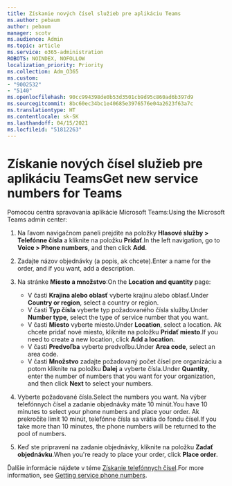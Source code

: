 ```yaml
---
title: Získanie nových čísel služieb pre aplikáciu Teams
ms.author: pebaum
author: pebaum
manager: scotv
ms.audience: Admin
ms.topic: article
ms.service: o365-administration
ROBOTS: NOINDEX, NOFOLLOW
localization_priority: Priority
ms.collection: Adm_O365
ms.custom:
- "9002532"
- "5140"
ms.openlocfilehash: 90cc994398de0b53d3501cb9d95c860ad6b397d9
ms.sourcegitcommit: 8bc60ec34bc1e40685e3976576e04a2623f63a7c
ms.translationtype: HT
ms.contentlocale: sk-SK
ms.lasthandoff: 04/15/2021
ms.locfileid: "51812263"
---
```

# <a name="get-new-service-numbers-for-teams"></a><span data-ttu-id="dfc3b-102">Získanie nových čísel služieb pre aplikáciu Teams</span><span class="sxs-lookup"><span data-stu-id="dfc3b-102">Get new service numbers for Teams</span></span>

<span data-ttu-id="dfc3b-103">Pomocou centra spravovania aplikácie Microsoft Teams:</span><span class="sxs-lookup"><span data-stu-id="dfc3b-103">Using the Microsoft Teams admin center:</span></span>

1. <span data-ttu-id="dfc3b-104">Na ľavom navigačnom paneli prejdite na položky **Hlasové služby > Telefónne čísla** a kliknite na položku **Pridať**.</span><span class="sxs-lookup"><span data-stu-id="dfc3b-104">In the left navigation, go to **Voice > Phone numbers**, and then click **Add**.</span></span>
2. <span data-ttu-id="dfc3b-105">Zadajte názov objednávky (a popis, ak chcete).</span><span class="sxs-lookup"><span data-stu-id="dfc3b-105">Enter a name for the order, and if you want, add a description.</span></span>
3. <span data-ttu-id="dfc3b-106">Na stránke **Miesto a množstvo**:</span><span class="sxs-lookup"><span data-stu-id="dfc3b-106">On the **Location and quantity** page:</span></span>

    - <span data-ttu-id="dfc3b-107">V časti **Krajina alebo oblasť** vyberte krajinu alebo oblasť.</span><span class="sxs-lookup"><span data-stu-id="dfc3b-107">Under **Country or region**, select a country or region.</span></span>
    - <span data-ttu-id="dfc3b-108">V časti **Typ čísla** vyberte typ požadovaného čísla služby.</span><span class="sxs-lookup"><span data-stu-id="dfc3b-108">Under **Number type**, select the type of service number that you want.</span></span>
    - <span data-ttu-id="dfc3b-109">V časti **Miesto** vyberte miesto.</span><span class="sxs-lookup"><span data-stu-id="dfc3b-109">Under **Location**, select a location.</span></span> <span data-ttu-id="dfc3b-110">Ak chcete pridať nové miesto, kliknite na položku **Pridať miesto**.</span><span class="sxs-lookup"><span data-stu-id="dfc3b-110">If you need to create a new location, click **Add a location**.</span></span>
    - <span data-ttu-id="dfc3b-111">V časti **Predvoľba** vyberte predvoľbu.</span><span class="sxs-lookup"><span data-stu-id="dfc3b-111">Under **Area code**, select an area code.</span></span>
    - <span data-ttu-id="dfc3b-112">V časti **Množstvo** zadajte požadovaný počet čísel pre organizáciu a potom kliknite na položku **Ďalej** a vyberte čísla.</span><span class="sxs-lookup"><span data-stu-id="dfc3b-112">Under **Quantity**, enter the number of numbers that you want for your organization, and then click **Next** to select your numbers.</span></span>
    
4. <span data-ttu-id="dfc3b-113">Vyberte požadované čísla.</span><span class="sxs-lookup"><span data-stu-id="dfc3b-113">Select the numbers you want.</span></span> <span data-ttu-id="dfc3b-114">Na výber telefónnych čísel a zadanie objednávky máte 10 minút.</span><span class="sxs-lookup"><span data-stu-id="dfc3b-114">You have 10 minutes to select your phone numbers and place your order.</span></span> <span data-ttu-id="dfc3b-115">Ak prekročíte limit 10 minút, telefónne čísla sa vrátia do fondu čísel.</span><span class="sxs-lookup"><span data-stu-id="dfc3b-115">If you take more than 10 minutes, the phone numbers will be returned to the pool of numbers.</span></span>
5. <span data-ttu-id="dfc3b-116">Keď ste pripravení na zadanie objednávky, kliknite na položku **Zadať objednávku**.</span><span class="sxs-lookup"><span data-stu-id="dfc3b-116">When you're ready to place your order, click **Place order**.</span></span>

<span data-ttu-id="dfc3b-117">Ďalšie informácie nájdete v téme [Získanie telefónnych čísel](https://docs.microsoft.com/microsoftteams/getting-service-phone-numbers).</span><span class="sxs-lookup"><span data-stu-id="dfc3b-117">For more information, see [Getting service phone numbers](https://docs.microsoft.com/microsoftteams/getting-service-phone-numbers).</span></span>
